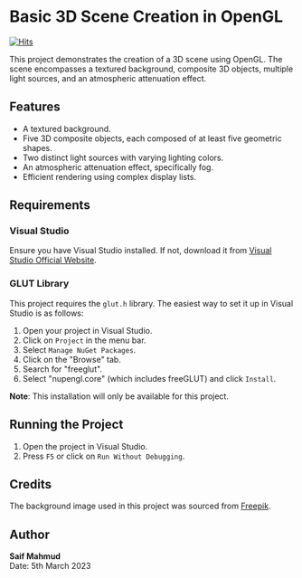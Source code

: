 # Basic 3D Scene Creation in OpenGL

[![Hits](https://hits.sh/github.com/vmsaif/basic-3D-scene-creation-in-openGL.svg?label=Visits&color=100b75)](https://hits.sh/github.com/vmsaif/basic-3D-scene-creation-in-openGL/)


This project demonstrates the creation of a 3D scene using OpenGL. The scene encompasses a textured background, composite 3D objects, multiple light sources, and an atmospheric attenuation effect.

## Features

- A textured background.
- Five 3D composite objects, each composed of at least five geometric shapes.
- Two distinct light sources with varying lighting colors.
- An atmospheric attenuation effect, specifically fog.
- Efficient rendering using complex display lists.

## Requirements



### Visual Studio

Ensure you have Visual Studio installed. If not, download it from [Visual Studio Official Website](https://visualstudio.microsoft.com/).

### GLUT Library

This project requires the `glut.h` library. The easiest way to set it up in Visual Studio is as follows:

1. Open your project in Visual Studio.
2. Click on `Project` in the menu bar.
3. Select `Manage NuGet Packages`.
4. Click on the "Browse" tab.
5. Search for "freeglut".
6. Select "nupengl.core" (which includes freeGLUT) and click `Install`.

**Note**: This installation will only be available for this project.

## Running the Project

1. Open the project in Visual Studio.
2. Press `F5` or click on `Run Without Debugging`.

## Credits

The background image used in this project was sourced from [Freepik](https://www.freepik.com/free-vector/mountain-background_995152.htm#query=bitmap%20landscape&position=8&from_view=search&track=ais).

## Author

**Saif Mahmud**  
Date: 5th March 2023
